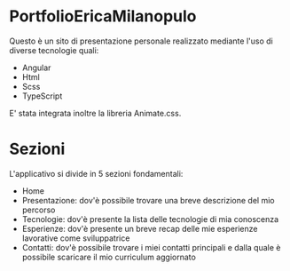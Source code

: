 # PortfolioEricaMilanopulo
Questo è un sito di presentazione personale realizzato mediante l'uso di diverse tecnologie quali:
 - Angular
 - Html
 - Scss
 - TypeScript

E' stata integrata inoltre la libreria Animate.css.

# Sezioni
L'applicativo si divide in 5 sezioni fondamentali:
 - Home
 - Presentazione: dov'è possibile trovare una breve descrizione del mio percorso
 - Tecnologie: dov'è presente la lista delle tecnologie di mia conoscenza
 - Esperienze: dov'è presente un breve recap delle mie esperienze lavorative come sviluppatrice
 - Contatti: dov'è possibile trovare i miei contatti principali e dalla quale è possibile scaricare il mio curriculum aggiornato




